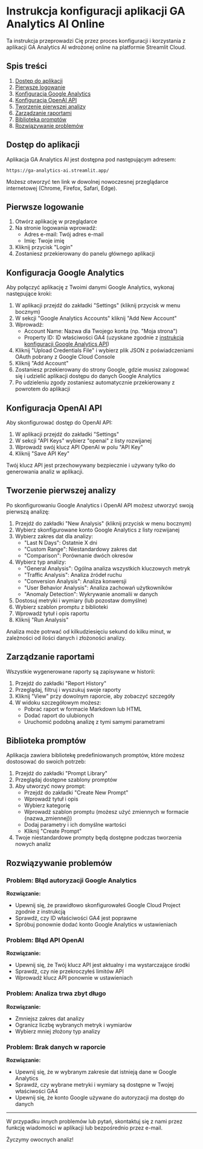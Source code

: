 # Instrukcja konfiguracji aplikacji GA Analytics AI Online

Ta instrukcja przeprowadzi Cię przez proces konfiguracji i korzystania z aplikacji GA Analytics AI wdrożonej online na platformie Streamlit Cloud.

## Spis treści
1. [Dostęp do aplikacji](#dostęp-do-aplikacji)
2. [Pierwsze logowanie](#pierwsze-logowanie)
3. [Konfiguracja Google Analytics](#konfiguracja-google-analytics)
4. [Konfiguracja OpenAI API](#konfiguracja-openai-api)
5. [Tworzenie pierwszej analizy](#tworzenie-pierwszej-analizy)
6. [Zarządzanie raportami](#zarządzanie-raportami)
7. [Biblioteka promptów](#biblioteka-promptów)
8. [Rozwiązywanie problemów](#rozwiązywanie-problemów)

## Dostęp do aplikacji

Aplikacja GA Analytics AI jest dostępna pod następującym adresem:
```
https://ga-analytics-ai.streamlit.app/
```

Możesz otworzyć ten link w dowolnej nowoczesnej przeglądarce internetowej (Chrome, Firefox, Safari, Edge).

## Pierwsze logowanie

1. Otwórz aplikację w przeglądarce
2. Na stronie logowania wprowadź:
   - Adres e-mail: Twój adres e-mail
   - Imię: Twoje imię
3. Kliknij przycisk "Login"
4. Zostaniesz przekierowany do panelu głównego aplikacji

## Konfiguracja Google Analytics

Aby połączyć aplikację z Twoimi danymi Google Analytics, wykonaj następujące kroki:

1. W aplikacji przejdź do zakładki "Settings" (kliknij przycisk w menu bocznym)
2. W sekcji "Google Analytics Accounts" kliknij "Add New Account"
3. Wprowadź:
   - Account Name: Nazwa dla Twojego konta (np. "Moja strona")
   - Property ID: ID właściwości GA4 (uzyskane zgodnie z [instrukcją konfiguracji Google Analytics API](ga_api_configuration_guide.md))
4. Kliknij "Upload Credentials File" i wybierz plik JSON z poświadczeniami OAuth pobrany z Google Cloud Console
5. Kliknij "Add Account"
6. Zostaniesz przekierowany do strony Google, gdzie musisz zalogować się i udzielić aplikacji dostępu do danych Google Analytics
7. Po udzieleniu zgody zostaniesz automatycznie przekierowany z powrotem do aplikacji

## Konfiguracja OpenAI API

Aby skonfigurować dostęp do OpenAI API:

1. W aplikacji przejdź do zakładki "Settings"
2. W sekcji "API Keys" wybierz "openai" z listy rozwijanej
3. Wprowadź swój klucz API OpenAI w polu "API Key"
4. Kliknij "Save API Key"

Twój klucz API jest przechowywany bezpiecznie i używany tylko do generowania analiz w aplikacji.

## Tworzenie pierwszej analizy

Po skonfigurowaniu Google Analytics i OpenAI API możesz utworzyć swoją pierwszą analizę:

1. Przejdź do zakładki "New Analysis" (kliknij przycisk w menu bocznym)
2. Wybierz skonfigurowane konto Google Analytics z listy rozwijanej
3. Wybierz zakres dat dla analizy:
   - "Last N Days": Ostatnie X dni
   - "Custom Range": Niestandardowy zakres dat
   - "Comparison": Porównanie dwóch okresów
4. Wybierz typ analizy:
   - "General Analysis": Ogólna analiza wszystkich kluczowych metryk
   - "Traffic Analysis": Analiza źródeł ruchu
   - "Conversion Analysis": Analiza konwersji
   - "User Behavior Analysis": Analiza zachowań użytkowników
   - "Anomaly Detection": Wykrywanie anomalii w danych
5. Dostosuj metryki i wymiary (lub pozostaw domyślne)
6. Wybierz szablon promptu z biblioteki
7. Wprowadź tytuł i opis raportu
8. Kliknij "Run Analysis"

Analiza może potrwać od kilkudziesięciu sekund do kilku minut, w zależności od ilości danych i złożoności analizy.

## Zarządzanie raportami

Wszystkie wygenerowane raporty są zapisywane w historii:

1. Przejdź do zakładki "Report History"
2. Przeglądaj, filtruj i wyszukuj swoje raporty
3. Kliknij "View" przy dowolnym raporcie, aby zobaczyć szczegóły
4. W widoku szczegółowym możesz:
   - Pobrać raport w formacie Markdown lub HTML
   - Dodać raport do ulubionych
   - Uruchomić podobną analizę z tymi samymi parametrami

## Biblioteka promptów

Aplikacja zawiera bibliotekę predefiniowanych promptów, które możesz dostosować do swoich potrzeb:

1. Przejdź do zakładki "Prompt Library"
2. Przeglądaj dostępne szablony promptów
3. Aby utworzyć nowy prompt:
   - Przejdź do zakładki "Create New Prompt"
   - Wprowadź tytuł i opis
   - Wybierz kategorię
   - Wprowadź szablon promptu (możesz użyć zmiennych w formacie {nazwa_zmiennej})
   - Dodaj parametry i ich domyślne wartości
   - Kliknij "Create Prompt"
4. Twoje niestandardowe prompty będą dostępne podczas tworzenia nowych analiz

## Rozwiązywanie problemów

### Problem: Błąd autoryzacji Google Analytics

**Rozwiązanie:**
- Upewnij się, że prawidłowo skonfigurowałeś Google Cloud Project zgodnie z instrukcją
- Sprawdź, czy ID właściwości GA4 jest poprawne
- Spróbuj ponownie dodać konto Google Analytics w ustawieniach

### Problem: Błąd API OpenAI

**Rozwiązanie:**
- Upewnij się, że Twój klucz API jest aktualny i ma wystarczające środki
- Sprawdź, czy nie przekroczyłeś limitów API
- Wprowadź klucz API ponownie w ustawieniach

### Problem: Analiza trwa zbyt długo

**Rozwiązanie:**
- Zmniejsz zakres dat analizy
- Ogranicz liczbę wybranych metryk i wymiarów
- Wybierz mniej złożony typ analizy

### Problem: Brak danych w raporcie

**Rozwiązanie:**
- Upewnij się, że w wybranym zakresie dat istnieją dane w Google Analytics
- Sprawdź, czy wybrane metryki i wymiary są dostępne w Twojej właściwości GA4
- Upewnij się, że konto Google używane do autoryzacji ma dostęp do danych

---

W przypadku innych problemów lub pytań, skontaktuj się z nami przez funkcję wiadomości w aplikacji lub bezpośrednio przez e-mail.

Życzymy owocnych analiz!
